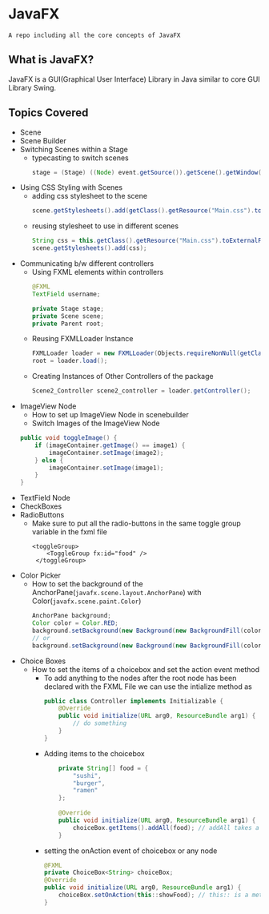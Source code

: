 # JavaFX
`A repo including all the core concepts of JavaFX`

## What is JavaFX?
JavaFX is a GUI(Graphical User Interface) Library in Java similar to core GUI Library Swing.

## Topics Covered
- Scene
- Scene Builder
- Switching Scenes within a Stage
	- typecasting to switch scenes
		```java
		stage = (Stage) ((Node) event.getSource()).getScene().getWindow();
		```
- Using CSS Styling with Scenes
	- adding css stylesheet to the scene
		```java
		scene.getStylesheets().add(getClass().getResource("Main.css").toExternalForm());
		```
	- reusing stylesheet to use in different scenes
		```java
		String css = this.getClass().getResource("Main.css").toExternalForm();
		scene.getStylesheets().add(css);
		```
- Communicating b/w different controllers
	- Using FXML elements within controllers
		```java
		@FXML
		TextField username;

		private Stage stage;
		private Scene scene;
		private Parent root;
		```
	- Reusing FXMLLoader Instance
		```java
		FXMLLoader loader = new FXMLLoader(Objects.requireNonNull(getClass().getResource("Scene2.fxml")));
		root = loader.load();
		```
	- Creating Instances of Other Controllers of the package
		```java
		Scene2_Controller scene2_controller = loader.getController();
		```
- ImageView Node
	- How to set up ImageView Node in scenebuilder
	- Switch Images of the ImageView Node
	```java
	public void toggleImage() {
		if (imageContainer.getImage() == image1) {
			imageContainer.setImage(image2);
		} else {
			imageContainer.setImage(image1);
		}
	}
	```
- TextField Node
- CheckBoxes
- RadioButtons
	- Make sure to put all the radio-buttons in the same toggle group variable in the fxml file
		```fxml
		<toggleGroup>
            <ToggleGroup fx:id="food" />
         </toggleGroup>
		```
- Color Picker
	- How to set the background of the AnchorPane(`javafx.scene.layout.AnchorPane`) with Color(`javafx.scene.paint.Color`)
		```java
		AnchorPane background;
		Color color = Color.RED;
		background.setBackground(new Background(new BackgroundFill(color, CornerRadii.EMPTY, Insets.EMPTY)));
		// or 
		background.setBackground(new Background(new BackgroundFill(color, null, null)));
		```
- Choice Boxes
	- How to set the items of a choicebox and set the action event method
		- To add anything to the nodes after the root node has been declared with the FXML File we can use the intialize method as 
			```java
			public class Controller implements Initializable {
				@Override
				public void initialize(URL arg0, ResourceBundle arg1) {
					// do something
				}
			}
			```
		- Adding items to the choicebox
			```java
				private String[] food = {
					"sushi",
					"burger",
					"ramen"
				};
				
				@Override
				public void initialize(URL arg0, ResourceBundle arg1) {
					choiceBox.getItems().addAll(food); // addAll takes a collection
				}
			```
		- setting the onAction event of choicebox or any node
			```java
			@FXML
			private ChoiceBox<String> choiceBox;
			@Override
			public void initialize(URL arg0, ResourceBundle arg1) {
				choiceBox.setOnAction(this::showFood); // this:: is a method reference operator
			}
			```
